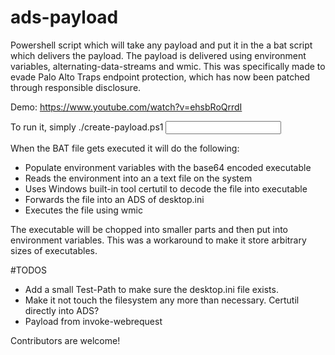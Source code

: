 # ads-payload
Powershell script which will take any payload and put it in the a bat script which delivers the payload. The payload is delivered using environment variables, alternating-data-streams and wmic. This was specifically made to evade Palo Alto Traps endpoint protection, which has now been patched through responsible disclosure. 

Demo: https://www.youtube.com/watch?v=ehsbRoQrrdI

To run it, simply ./create-payload.ps1 <input file.exe> 

When the BAT file gets executed it will do the following: 
- Populate environment variables with the base64 encoded executable 
- Reads the environment into an a text file on the system
- Uses Windows built-in tool certutil to decode the file into executable
- Forwards the file into an ADS of desktop.ini
- Executes the file using wmic

The executable will be chopped into smaller parts and then put into environment variables. This was a workaround to make it store arbitrary sizes of executables. 


#TODOS
* Add a small Test-Path to make sure the desktop.ini file exists. 
* Make it not touch the filesystem any more than necessary. Certutil directly into ADS? 
* Payload from invoke-webrequest

Contributors are welcome!
